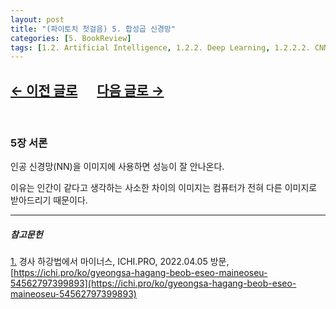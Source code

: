 ```yaml
---
layout: post
title: "(파이토치 첫걸음) 5. 합성곱 신경망"
categories: [5. BookReview]
tags: [1.2. Artificial Intelligence, 1.2.2. Deep Learning, 1.2.2.2. CNN]
---
```


## [←  이전 글로](https://maizer2.github.io/bookreview/2022/04/00/(파이토치-첫걸음)-4.-인공-신경망.html) 　  [다음 글로 →](https://maizer2.github.io/bookreview/2022/04/00/(파이토치-첫걸음)-6.-순환-신경망.html)
<br/>

### 5장 서론

인공 신경망(NN)을 이미지에 사용하면 성능이 잘 안나온다.

이유는 인간이 같다고 생각하는 사소한 차이의 이미지는 컴퓨터가 전혀 다른 이미지로 받아드리기 때문이다.



---
  
##### 참고문헌
  
<a href="#foodnote_1_2" name="foodnote_1_1">1.</a> 경사 하강법에서 마이너스, ICHI.PRO, 2022.04.05 방문, [https://ichi.pro/ko/gyeongsa-hagang-beob-eseo-maineoseu-54562797399893](https://ichi.pro/ko/gyeongsa-hagang-beob-eseo-maineoseu-54562797399893)
